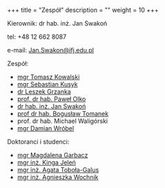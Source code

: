 +++
title = "Zespół"
description = ""
weight = 10
+++

Kierownik: dr hab. inż. Jan Swakoń

tel: +48 12 662 8087

e-mail: Jan.Swakon@ifj.edu.pl


Zespół:

  * [mgr Tomasz Kowalski](https://www.ifj.edu.pl/phone/ed_person.php?id=1149&lang=pl)
  * [mgr Sebastian Kusyk](https://www.ifj.edu.pl/phone/ed_person.php?id=1146&lang=pl)
  * [dr Leszek Grzanka](https://www.ifj.edu.pl/phone/ed_person.php?id=141&lang=pl)
  * [prof. dr hab. Paweł Olko](https://www.ifj.edu.pl/phone/ed_person.php?id=382&lang=pl)
  * [dr hab. inż. Jan Swakoń](https://www.ifj.edu.pl/phone/ed_person.php?id=497&lang=pl)
  * [prof dr hab. Bogusław Tomanek](https://www.ifj.edu.pl/phone/ed_person.php?id=717&lang=pl)
  * prof. dr hab. Michael Waligórski
  * [mgr Damian Wróbel](https://www.ifj.edu.pl/phone/ed_person.php?id=1148&lang=pl)
  
Doktoranci i studenci:

  * [mgr Magdalena Garbacz](https://www.ifj.edu.pl/phone/ed_person.php?id=926&lang=pl)
  * [mgr inż. Kinga Jeleń](https://www.ifj.edu.pl/phone/ed_person.php?id=924&ng=pl)
  * [mgr inż. Agata Toboła-Galus](https://www.ifj.edu.pl/phone/ed_person.php?id=833&lang=pl)
  * [mgr inż. Agnieszka Wochnik](https://www.ifj.edu.pl/phone/ed_person.php?id=925&lang=pl)
